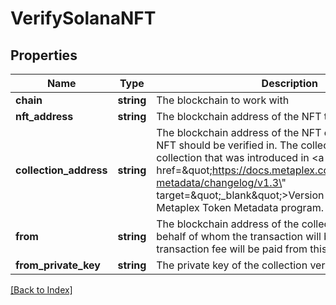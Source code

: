 # VerifySolanaNFT

## Properties

Name | Type | Description | Notes
------------ | ------------- | ------------- | -------------
**chain** | **string** | The blockchain to work with |
**nft_address** | **string** | The blockchain address of the NFT to verify |
**collection_address** | **string** | The blockchain address of the NFT collection where the NFT should be verified in. The collection must be a sized collection that was introduced in &lt;a href&#x3D;\&quot;https://docs.metaplex.com/programs/token-metadata/changelog/v1.3\&quot; target&#x3D;\&quot;_blank\&quot;&gt;Version 1.3&lt;/a&gt; of the Metaplex Token Metadata program. |
**from** | **string** | The blockchain address of the collection verifier on behalf of whom the transaction will be originated. The transaction fee will be paid from this address. |
**from_private_key** | **string** | The private key of the collection verifier&#39;s address |

[[Back to Index]](../index.md)
